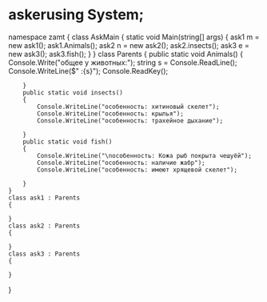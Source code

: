 # askerusing System;
namespace zamt
{
    class AskMain
    {
        static void Main(string[] args)
        {
            ask1 m = new ask1();
            ask1.Animals();
            ask2 n = new ask2();
            ask2.insects();
            ask3 e = new ask3();
            ask3.fish();
        }
    }
    class Parents
    {
        public static void Animals()
        {
            Console.Write("общее у животных:");
            string s = Console.ReadLine();
            Console.WriteLine($" :{s}");
            Console.ReadKey();
           
        }
        public static void insects()
        {
            Console.WriteLine("особенность: хитиновый скелет");
            Console.WriteLine("особенность: крылья");
            Console.WriteLine("особенность: трахейное дыхание");
            
        }
        public static void fish()
        {
            Console.WriteLine("\nособенность: Кожа рыб покрыта чешуёй");
            Console.WriteLine("особенность: наличие жабр");
            Console.WriteLine("особенность: имеют хрящевой скелет");
           
        }
    }
    class ask1 : Parents
    {         

    }
    class ask2 : Parents
    {
           
    }
    class ask3 : Parents
    {

    }
}
